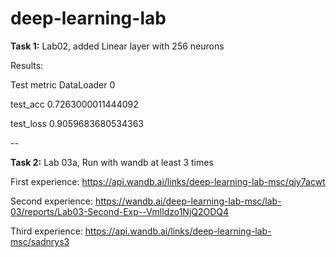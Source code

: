 # deep-learning-lab
**Task 1:** Lab02, added Linear layer with 256 neurons

Results:

Test metric             DataLoader 0

test_acc            0.7263000011444092

test_loss           0.9059683680534363

--

**Task 2:** Lab 03a, Run with wandb at least 3 times

First experience: https://api.wandb.ai/links/deep-learning-lab-msc/qjy7acwt


Second experience: https://wandb.ai/deep-learning-lab-msc/lab-03/reports/Lab03-Second-Exp--Vmlldzo1NjQ2ODQ4


Third experience: https://api.wandb.ai/links/deep-learning-lab-msc/sadnrys3